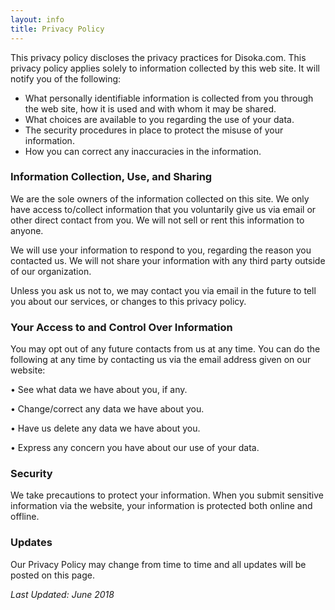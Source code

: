```yaml
---
layout: info 
title: Privacy Policy
---
```



This privacy policy discloses the privacy practices for Disoka.com. This privacy policy applies solely to information collected by this web site. It will notify you of the following:

- What personally identifiable information is collected from you through the web site, how it is used and with whom it may be shared.
- What choices are available to you regarding the use of your data.
- The security procedures in place to protect the misuse of your information.
- How you can correct any inaccuracies in the information.


### Information Collection, Use, and Sharing 
We are the sole owners of the information collected on this site. We only have access to/collect information that you voluntarily give us via email or other direct contact from you. We will not sell or rent this information to anyone.

We will use your information to respond to you, regarding the reason you contacted us. We will not share your information with any third party outside of our organization.

Unless you ask us not to, we may contact you via email in the future to tell you about our services, or changes to this privacy policy.

### Your Access to and Control Over Information 

You may opt out of any future contacts from us at any time. You can do the following at any time by contacting us via the email address given on our website:

   • See what data we have about you, if any.

   • Change/correct any data we have about you.

   • Have us delete any data we have about you.

   • Express any concern you have about our use of your data.

### Security 
We take precautions to protect your information. When you submit sensitive information via the website, your information is protected both online and offline.


### Updates

Our Privacy Policy may change from time to time and all updates will be posted on this page.

*Last Updated: June 2018*
